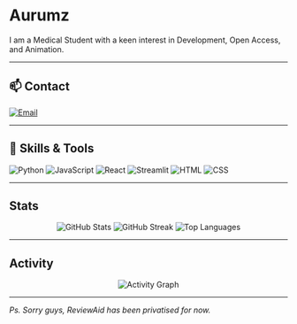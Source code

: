 # Aurumz


I am a Medical Student with a keen interest in Development, Open Access, and Animation.

---

## 📫 Contact 
[![Email](https://img.shields.io/badge/Email-E0F7FA?style=flat-square&logo=gmail&logoColor=black)](mailto:pteroisvolitans12@gmail.com)

---

## 💫 Skills & Tools
![Python](https://img.shields.io/badge/Python-E0F7FA?style=flat-square&logo=python&logoColor=black)
![JavaScript](https://img.shields.io/badge/JavaScript-E0F7FA?style=flat-square&logo=javascript&logoColor=black)
![React](https://img.shields.io/badge/React-E0F7FA?style=flat-square&logo=react&logoColor=black)
![Streamlit](https://img.shields.io/badge/Streamlit-E0F7FA?style=flat-square&logo=streamlit&logoColor=black)
![HTML](https://img.shields.io/badge/HTML-E0F7FA?style=flat-square&logo=html5&logoColor=black)
![CSS](https://img.shields.io/badge/CSS-E0F7FA?style=flat-square&logo=css3&logoColor=black)

---

##  Stats

<div align="center">
  <img src="https://github-readme-stats.vercel.app/api?username=aurumz-rgb&show_icons=true&theme=dark&hide_border=true&include_all_commits=true&count_private=true" alt="GitHub Stats" />
  <img src="https://github-readme-streak-stats.herokuapp.com/?user=aurumz-rgb&theme=dark&hide_border=true" alt="GitHub Streak" />
  <img src="https://github-readme-stats.vercel.app/api/top-langs/?username=aurumz-rgb&theme=dark&layout=donut&hide_border=true&langs_count=8" alt="Top Languages" />
</div>

---

##  Activity

<div align="center">
  <img src="https://github-readme-activity-graph.vercel.app/graph?username=aurumz-rgb&theme=github-dark&hide_border=true&area=true" alt="Activity Graph" />
</div>

---

*Ps. Sorry guys, ReviewAid has been privatised for now.*

